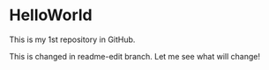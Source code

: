 # HelloWorld
This is my 1st repository in GitHub.

This is changed in readme-edit branch.
Let me see what will change!
